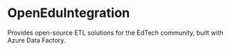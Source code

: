 # OpenEduIntegration
Provides open-source ETL solutions for the EdTech community, built with Azure Data Factory.
